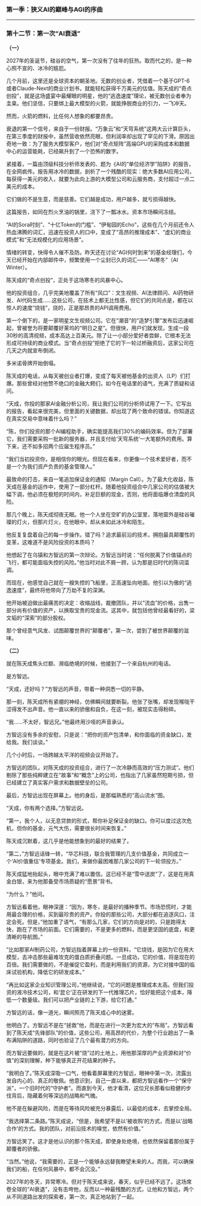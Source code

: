 ### **第一季：狭义AI的巅峰与AGI的序曲**

---


### **第十二节：第一次“AI衰退”**

**（一）**

2027年的圣诞节，硅谷的空气，第一次没有了往年的狂热。取而代之的，是一种心照不宣的、冰冷的尴尬。

几个月前，这里还是全球资本的朝圣地。无数的创业者，凭借着一个基于GPT-6或者Claude-Next的商业计划书，就能轻松获得千万美元的估值。陈天成的“奇点创投”，就是这场盛宴中最耀眼的明星，他的“逃逸速度”理论，被无数创业者奉为圭臬。他们坚信，只要绑上最大模型的火箭，就能挣脱商业的引力，一飞冲天。

然而，火箭的燃料，比任何人想象的都要昂贵。

衰退的第一个信号，来自于一份财报。“万象云”和“天穹系统”这两大云计算巨头，在第三季度的财报中，虽然营收依然亮眼，但利润率却出现了罕见的下滑。原因出奇地一致：为了服务大模型客户，他们对“奇点矩阵”高端GPU的采购成本和数据中心的运营能耗，已经飙升到了一个恐怖的数字。

紧接着，一篇由顶级科技分析师发表的、题为《AI的“单位经济学”陷阱》的报告，在全网疯传。报告用冰冷的数据，剖析了一个残酷的现实：绝大多数AI应用公司，每获得一美元的收入，就要为此向上游的大模型公司和云服务商，支付超过一点二美元的成本。

它们做的不是生意，而是慈善。它们越是成功，用户越多，就亏损得越快。

这篇报告，如同在烈火烹油的锅里，浇下了一瓢冰水。资本市场瞬间冻结。

“AI的Sora时刻”、“十亿Token的门槛”、“伊甸园的Echo”，这些在几个月前还令人热血沸腾的词汇，迅速在投资人的口中，变成了“高昂的推理成本”、“虚幻的商业模式”和“无法规模化的应用场景”。

情绪的转变，快得令人催不及防。昨天还在讨论“AGI何时到来”的基金经理们，今天已经开始在内部邮件中，频繁使用一个尘封已久的词汇——“AI寒冬”（AI Winter）。

陈天成的“奇点创投”，正处于这场寒冬的风暴中心。

他的投资组合，几乎完美地覆盖了所有“风口”：文生视频、AI法律顾问、AI药物研发、AI代码生成……这些公司，在技术上都无比性感，但它们的共同点是，都在以惊人的速度“烧钱”，烧的，正是那昂贵的API调用费用。

第一个倒下的，是一家明星文生视频公司。它在“潮音”的“造梦引擎”发布后迅速崛起，曾被誉为将要颠覆好莱坞的“明日之星”。但很快，用户们就发现，生成一段30秒的高清视频，成本高达上百美元。除了让一小部分爱好者尝鲜，它根本无法形成可持续的商业模式。当“奇点创投”拒绝了它的下一轮过桥融资后，这家公司在几天之内就宣布倒闭。

多米诺骨牌开始倒塌。

陈天成的电话，从每天被创业者打爆，变成了每天被他基金的出资人（LP）们打爆。那些曾经对他赞不绝口的金融大鳄们，如今在电话里的语气，充满了质疑和诘问。

“天成，你投的那家AI金融分析公司，我让我们公司的分析师试用了一下。它写出的报告，看起来很完美，但里面的关键数据，却出现了两个致命的错误。你知道这在真实交易中意味着什么吗？”

“陈，你们投资的那个AI编程助手，确实能提高我们30%的编码效率。但为了部署它，我们需要采购一批新的服务器，并且支付给‘天穹系统’一大笔额外的费用。算下来，还不如多招两个应届生程序员。”

“我们当初投资你，是相信你的眼光。但现在看来，你更像一个技术爱好者，而不是一个为我们资产负责的基金管理人。”

最致命的打击，来自一笔追加保证金的通知（Margin Call）。为了最大化收益，陈天成在基金的运作中，使用了一部分杠杆。随着他投资组合中几家公司的估值被大幅下调，他必须在极短的时间内，补足巨额的现金，否则，他将面临爆仓清盘的风险。

那几个晚上，陈天成彻夜无眠。他一个人坐在空旷的办公室里，落地窗外是硅谷璀璨的灯火，但那片灯火，在他眼中，却从未如此冰冷和陌生。

他反复复盘着自己的每一步操作。错了吗？追求最前沿的技术，拥抱最具颠覆性的变革，这难道不是风险投资的本质吗？

他想起了在乌镇和方智远的第一次辩论。方智远当时说：“任何脱离了价值锚点的飞行，都可能面临失控的风险。”他当时对此不屑一顾，认为那是旧时代的陈词滥调。

而现在，他感觉自己就在一艘失控的飞船里，正高速坠向地面。他引以为傲的“逃逸速度”，最终将他带向了万劫不复的深渊。

他开始被迫做出最痛苦的决定：收缩战线，裁撤团队，并以“流血”的价格，出售一部分尚有价值的资产，以换取宝贵的现金流。这其中，就包括他曾经最看好的，梁文韬的“深索”的部分股权。

那个曾经意气风发、试图颠覆世界的“颠覆者”，第一次，尝到了被世界颠覆的滋味。

**（二）**

就在陈天成焦头烂额、濒临绝境的时候，他接到了一个来自杭州的电话。

是方智远。

“天成，还好吗？”方智远的声音，带着一种洞悉一切的平静。

那一刻，陈天成所有紧绷的神经，仿佛瞬间就要断裂。他张了张嘴，却发现喉咙干涩得发不出声音。他一直以来的骄傲和自负，在这一刻，被现实击得粉碎。

“我……不太好，智远兄。”他最终用沙哑的声音承认。

方智远没有多余的安慰，只是说：“把你的资产包清单，和你面临的资金缺口，发给我。我们谈谈。”

几个小时后，一场跨越太平洋的视频会议开始了。

方智远的团队，对陈天成的投资组合，进行了一次冷静而高效的“压力测试”。他们剔除了那些纯粹建立在“故事”和“概念”上的公司，也指出了几家虽然短期亏损，但已经建立了真实客户需求和数据壁垒的公司。

最后，方智远出现在屏幕上。他的身后，是那幅熟悉的“高山流水”图。

“天成，你有两个选择。”方智远说。

“第一，我个人，以无息贷款的形式，帮你补足保证金的缺口。你可以度过这次危机，但你的基金，元气大伤，需要很长时间来恢复。”

陈天成沉默着，这几乎是他能想象到的最好的结果了。

“第二，”方智远话锋一转，“华芯科技，联合我管理的几支价值基金，共同成立一个‘AI价值重估’专项基金。我们，来做你最困难那几家公司的下一轮领投方。”

陈天成猛地抬起头，眼中充满了难以置信。这已经不是“雪中送炭”了，这是在用真金白银，来为他那备受市场质疑的“愿景”背书。

“为什么？”他问。

方智远看着他，眼神深邃：“因为，寒冬，是最好的播种季节。市场恐慌时，才能用最合理的价格，买到最珍贵的资产。你投的那些公司，大部分都在追逐风口，注定会死。但是，”他加重了语气，“有那么几家，它们的方向是对的，只是跑得太快，跑在了市场的前面。它们需要的，不是更多的燃料，而是更坚固的底盘，和更清晰的导航图。”

“比如那家AI制药公司，方智远指着屏幕上的一份资料，“它烧钱，是因为它在用大模型，去冲击那些最难攻克的蛋白质折叠问题。一旦成功，它的价值，将是现在的百倍。我们需要做的，不是催促它盈利，而是利用我们的资源，为它对接中国的临床试验机构，降低它的研发成本。”

“再比如这家企业知识管理公司，”他继续说，“它的问题是推理成本太高。但我们投资的液冷技术公司，和‘昆仑’正在研发的下一代推理芯片，恰好能把这个成本，降低一个数量级。我们可以把产业链的上下游，给它打通。”

方智远的话，像一道光，瞬间照亮了陈天成心中的迷雾。

他明白了。方智远不是在“拯救”他，而是在进行一次更为宏大的“布局”。方智远看到了陈天成“先锋部队”的价值，这些公司，用高昂的代价，为整个行业趟出了一条布满陷阱的道路，同时也验证了几个最有潜力的方向。

而方智远要做的，就是在这片被“烧”过的土地上，用他那深厚的产业资源和对“价值”的深刻理解，种下能够真正开花结果的种子。

“我明白了。”陈天成深吸一口气，他看着屏幕里的方智远，眼神中第一次，流露出发自内心的、真正的敬佩。他意识到，自己一直以来，都把方智远看作一个“保守派”，一个旧时代的“守护者”。而直到今天，他才看清，这位兄长那看似稳健的步伐背后，隐藏着何等深远的战略和气魄。

他不是在躲避风险，而是在等待风险被充分暴露后，以最低的成本，去掌控全局。

“我选择第二条路。”陈天成说，“但是，我希望不是以‘被收购’的方式，而是以‘战略合作’的方式。我的团队，对前沿技术的嗅觉，依然有价值。”

方智远笑了。这才是他认识的那个陈天成，即使身处绝境，也依然保留着那份属于颠覆者的骄傲。

“当然。”他说，“我需要的，正是一个能够永远替我瞭望未来的人。而我，可以确保我们的船，在任何风暴中，都不会沉没。”

2027年的冬天，异常寒冷。但对于陈天成来说，春天，似乎已经不远了。这场席卷全球的“AI衰退”，没有击垮他，反而以一种最残酷的方式，让他和方智远，两个从不同道路出发的探索者，第一次，真正地站到了一起。
